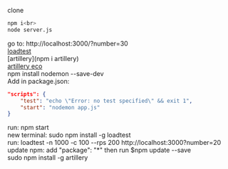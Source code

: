 clone<br>
```sh
npm i<br>
node server.js

```
go to: http://localhost:3000/?number=30<br>
[loadtest](https://www.npmjs.com/package/loadtest)<br>
[artillery](npm i artillery)<br>
[artillery eco](https://ecologi.com/artilleryio)<br>
npm install nodemon --save-dev<br>
Add in package.json:<br>

```json
"scripts": {
    "test": "echo \"Error: no test specified\" && exit 1",
    "start": "nodemon app.js"
}
```

run: npm start<br>
new terminal: sudo npm install -g loadtest<br>
run: loadtest -n 1000 -c 100 --rps 200 http://localhost:3000?number=20<br>
update npm: add "package": "\*" then run $npm update --save<br>
sudo npm install -g artillery<br>

